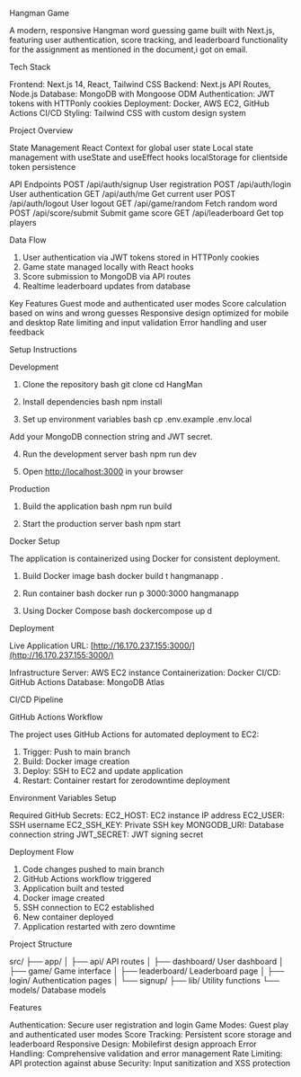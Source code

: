  Hangman Game

A modern, responsive Hangman word guessing game built with Next.js, featuring user authentication, score tracking, and leaderboard functionality for the assignment as mentioned in the document,i got on email.

 Tech Stack

 Frontend: Next.js 14, React, Tailwind CSS
 Backend: Next.js API Routes, Node.js
 Database: MongoDB with Mongoose ODM
 Authentication: JWT tokens with HTTPonly cookies
 Deployment: Docker, AWS EC2, GitHub Actions CI/CD
 Styling: Tailwind CSS with custom design system

 Project Overview

 State Management
 React Context for global user state
 Local state management with useState and useEffect hooks
 localStorage for clientside token persistence

 API Endpoints
 POST /api/auth/signup  User registration
 POST /api/auth/login  User authentication
 GET /api/auth/me  Get current user
 POST /api/auth/logout  User logout
 GET /api/game/random  Fetch random word
 POST /api/score/submit  Submit game score
 GET /api/leaderboard  Get top players

 Data Flow
1. User authentication via JWT tokens stored in HTTPonly cookies
2. Game state managed locally with React hooks
3. Score submission to MongoDB via API routes
4. Realtime leaderboard updates from database

 Key Features
 Guest mode and authenticated user modes
 Score calculation based on wins and wrong guesses
 Responsive design optimized for mobile and desktop
 Rate limiting and input validation
 Error handling and user feedback

 Setup Instructions

 Development

1. Clone the repository
bash
git clone 
cd HangMan


2. Install dependencies
bash
npm install


3. Set up environment variables
bash
cp .env.example .env.local

Add your MongoDB connection string and JWT secret.

4. Run the development server
bash
npm run dev


5. Open [http://localhost:3000](http://localhost:3000) in your browser

 Production

1. Build the application
bash
npm run build


2. Start the production server
bash
npm start


 Docker Setup

The application is containerized using Docker for consistent deployment.

1. Build Docker image
bash
docker build t hangmanapp .


2. Run container
bash
docker run p 3000:3000 hangmanapp


3. Using Docker Compose
bash
dockercompose up d


 Deployment

 Live Application
URL: [http://16.170.237.155:3000/](http://16.170.237.155:3000/)

 Infrastructure
 Server: AWS EC2 instance
 Containerization: Docker
 CI/CD: GitHub Actions
 Database: MongoDB Atlas

 CI/CD Pipeline

 GitHub Actions Workflow

The project uses GitHub Actions for automated deployment to EC2:

1. Trigger: Push to main branch
2. Build: Docker image creation
3. Deploy: SSH to EC2 and update application
4. Restart: Container restart for zerodowntime deployment

 Environment Variables Setup

Required GitHub Secrets:
 EC2_HOST: EC2 instance IP address
 EC2_USER: SSH username
 EC2_SSH_KEY: Private SSH key
 MONGODB_URI: Database connection string
 JWT_SECRET: JWT signing secret

 Deployment Flow

1. Code changes pushed to main branch
2. GitHub Actions workflow triggered
3. Application built and tested
4. Docker image created
5. SSH connection to EC2 established
6. New container deployed
7. Application restarted with zero downtime

 Project Structure


src/
├── app/
│   ├── api/            API routes
│   ├── dashboard/      User dashboard
│   ├── game/           Game interface
│   ├── leaderboard/    Leaderboard page
│   ├── login/          Authentication pages
│   └── signup/
├── lib/                Utility functions
└── models/             Database models

 Features

 Authentication: Secure user registration and login
 Game Modes: Guest play and authenticated user modes
 Score Tracking: Persistent score storage and leaderboard
 Responsive Design: Mobilefirst design approach
 Error Handling: Comprehensive validation and error management
 Rate Limiting: API protection against abuse
 Security: Input sanitization and XSS protection

